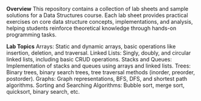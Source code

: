 **Overview**
This repository contains a collection of lab sheets and sample solutions for a Data Structures course. Each lab sheet provides practical exercises on core data structure concepts, implementations, and analysis, helping students reinforce theoretical knowledge through hands-on programming tasks.

**Lab Topics**
Arrays: Static and dynamic arrays, basic operations like insertion, deletion, and traversal.
Linked Lists: Singly, doubly, and circular linked lists, including basic CRUD operations.
Stacks and Queues: Implementation of stacks and queues using arrays and linked lists.
Trees: Binary trees, binary search trees, tree traversal methods (inorder, preorder, postorder).
Graphs: Graph representations, BFS, DFS, and shortest path algorithms.
Sorting and Searching Algorithms: Bubble sort, merge sort, quicksort, binary search, etc.
